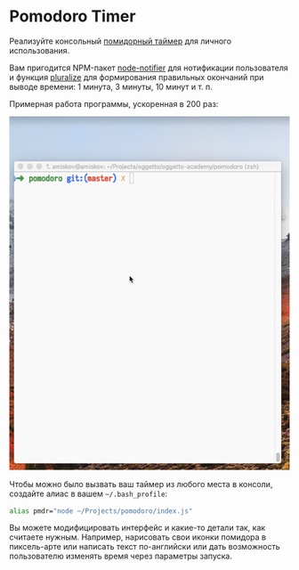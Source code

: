 # Pomodoro Timer
Реализуйте консольный [помидорный таймер](https://ru.wikipedia.org/wiki/Метод_помидора) для личного использования.

Вам пригодится NPM-пакет [node-notifier](https://www.npmjs.com/package/node-notifier) для нотификации пользователя и функция [pluralize](pluralize.js) для формирования правильных окончаний при выводе времени: 1 минута, 3 минуты, 10 минут и т. п.

Примерная работа программы, ускоренная в 200 раз:

![](pmdr_demo.gif)

Чтобы можно было вызвать ваш таймер из любого места в консоли, создайте алиас в вашем `~/.bash_profile`:

```bash
alias pmdr="node ~/Projects/pomodoro/index.js"
```

Вы можете модифицировать интерфейс и какие-то детали так, как считаете нужным. Например, нарисовать свои иконки помидора в пиксель-арте или написать текст по-английски или дать возможность пользователю изменять время через параметры запуска.
